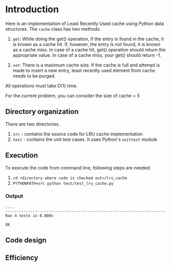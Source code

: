 # Introduction

Here is an implementation of Least Recently Used cache using Python data structures. The `cache` class has two methods.

1. `get`: While doing the get() operation, if the entry is found in the cache, it is known as a cache hit. If, however, the entry is not found, it is known as a cache miss. In case of a cache hit, get() operation should return the appropriate value. In case of a cache miss, your get() should return -1.

2. `set`: There is a maximum cache size. If the cache is full and attempt is made to insert a new entry, least recently used element from cache needs to be purged.

All operations must take O(1) time.

For the current problem, you can consider the size of cache = 5
## Directory organization

There are two directories. 
1. `src` - contains the source code for LRU cache implementation
2. `test` - contains the unit test cases. It uses Python's `unittest` module

## Execution

To execute the code from command line, following steps are needed.

1. `cd <directory where code is checked out>/lru_cache`
2. `PYTHONPATH=src python test/test_lru_cache.py`

### Output
```
....
----------------------------------------------------------------------
Ran 4 tests in 0.000s

OK
```

## Code design

## Efficiency

